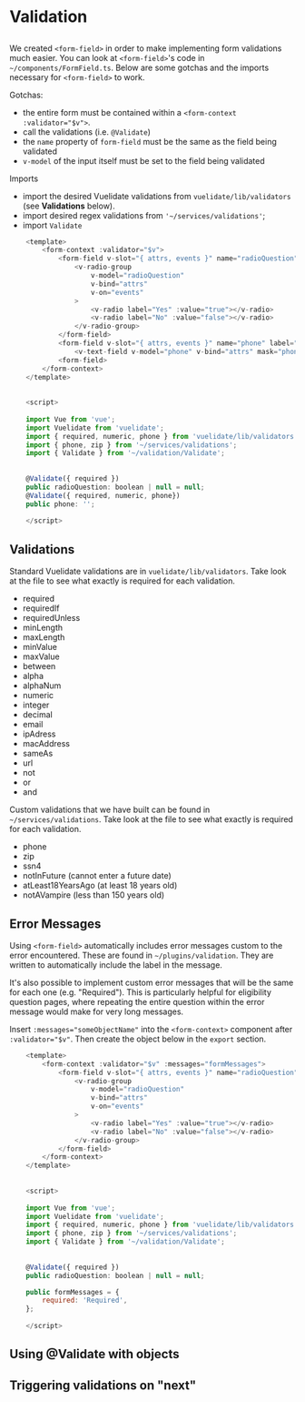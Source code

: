 # Validation

## <form-field>

We created `<form-field>` in order to make implementing form validations much easier. You can look at `<form-field>`'s code in `~/components/FormField.ts`. Below are some gotchas and the imports necessary for `<form-field>` to work.

Gotchas:
* the entire form must be contained within a `<form-context :validator="$v">`.
* call the validations (i.e. `@Validate`)
* the `name` property of `form-field` must be the same as the field being validated
* `v-model` of the input itself must be set to the field being validated

Imports
* import the desired Vuelidate validations from `vuelidate/lib/validators` (see **Validations** below).
* import desired regex validations from `'~/services/validations'`;
* import `Validate`

```javascript
    <template>
        <form-context :validator="$v">
            <form-field v-slot="{ attrs, events }" name="radioQuestion" label="Do you want ice-cream?">
                <v-radio-group
                    v-model="radioQuestion"
                    v-bind="attrs"
                    v-on="events"
                >
                    <v-radio label="Yes" :value="true"></v-radio>
                    <v-radio label="No" :value="false"></v-radio>
                </v-radio-group>
            </form-field>
            <form-field v-slot="{ attrs, events }" name="phone" label="Phone Number">
                <v-text-field v-model="phone" v-bind="attrs" mask="phone" autocomplete="disabled" v-on="events" />
            <form-field>
        </form-context>
    </template>
    
    
    <script>
    
    import Vue from 'vue';
    import Vuelidate from 'vuelidate';
    import { required, numeric, phone } from 'vuelidate/lib/validators';
    import { phone, zip } from '~/services/validations';
    import { Validate } from '~/validation/Validate';
    
    
    @Validate({ required })
    public radioQuestion: boolean | null = null;
    @Validate({ required, numeric, phone})
    public phone: '';
    
    </script>
```

## Validations

Standard Vuelidate validations are in `vuelidate/lib/validators`. Take look at the file to see what exactly is required for each validation.

* required
* requiredIf
* requiredUnless
* minLength
* maxLength
* minValue
* maxValue
* between
* alpha
* alphaNum
* numeric
* integer
* decimal
* email
* ipAdress
* macAddress
* sameAs
* url
* not
* or
* and

Custom validations that we have built can be found in `~/services/validations`. Take look at the file to see what exactly is required for each validation.

* phone
* zip
* ssn4
* notInFuture (cannot enter a future date)
* atLeast18YearsAgo (at least 18 years old)
* notAVampire (less than 150 years old)

## Error Messages

Using `<form-field>` automatically includes error messages custom to the error encountered. These are found in `~/plugins/validation`. They are written to automatically include the label in the message. 

It's also possible to implement custom error messages that will be the same for each one (e.g. "Required"). This is particularly helpful for eligibility question pages, where repeating the entire question within the error message would make for very long messages.

Insert `:messages="someObjectName"` into the `<form-context>` component after `:validator="$v"`. Then create the object below in the `export` section.

```javascript
    <template>
        <form-context :validator="$v" :messages="formMessages">
            <form-field v-slot="{ attrs, events }" name="radioQuestion" label="Do you want ice-cream?">
                <v-radio-group
                    v-model="radioQuestion"
                    v-bind="attrs"
                    v-on="events"
                >
                    <v-radio label="Yes" :value="true"></v-radio>
                    <v-radio label="No" :value="false"></v-radio>
                </v-radio-group>
            </form-field>
        </form-context>
    </template>
    
    
    <script>
    
    import Vue from 'vue';
    import Vuelidate from 'vuelidate';
    import { required, numeric, phone } from 'vuelidate/lib/validators';
    import { phone, zip } from '~/services/validations';
    import { Validate } from '~/validation/Validate';
    
    
    @Validate({ required })
    public radioQuestion: boolean | null = null;

    public formMessages = {
        required: 'Required',
    };
    
    </script>
```

## Using @Validate with objects

## Triggering validations on "next"
